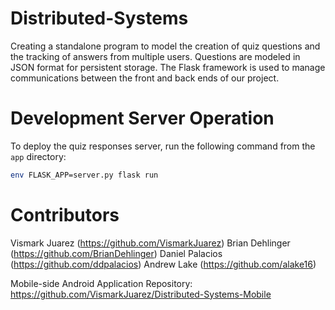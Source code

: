 # Distributed-Systems
Creating a standalone program to model the creation of quiz questions and the tracking of answers from multiple users. Questions are modeled in JSON format for persistent storage. The Flask framework is used to manage communications between the front and back ends of our project.

# Development Server Operation
To deploy the quiz responses server, run the following command from the `app` directory:
```bash
env FLASK_APP=server.py flask run
```

# Contributors
Vismark Juarez (https://github.com/VismarkJuarez)
Brian Dehlinger (https://github.com/BrianDehlinger)
Daniel Palacios (https://github.com/ddpalacios)
Andrew Lake (https://github.com/alake16)

Mobile-side Android Application Repository: https://github.com/VismarkJuarez/Distributed-Systems-Mobile

